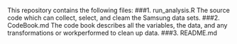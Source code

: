 This repository contains the following files:
###1. run_analysis.R
    The source code which can collect, select, and cleam the Samsung data sets.
###2. CodeBook.md
    The code book describes all the variables, the data, and any transformations or workperformed to clean up data.
###3. README.md
